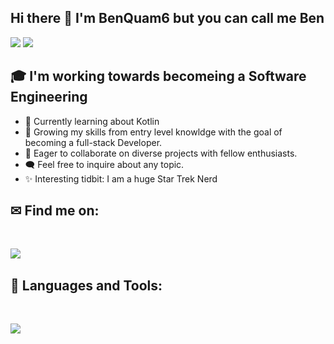 ## Hi there 👋 I'm BenQuam6 but you can call me Ben  
<div>
<img src="https://visitor-badge.laobi.icu/badge?page_id=BenQuam6.BenQuam6"/> <span><img src="https://img.shields.io/github/followers/BenQuam6?label=Followers&logo=Github"/></span>
</div>

## 🎓 I'm working towards becomeing a Software Engineering
- 🚀 Currently learning about Kotlin
- 🌿 Growing my skills from entry level knowldge with the goal of becoming a full-stack Developer.
- 🤝 Eager to collaborate on diverse projects with fellow enthusiasts.
- 🗨️ Feel free to inquire about any topic.
- ✨ Interesting tidbit: I am a huge Star Trek Nerd

## ✉ Find me on:
<br />
<p align="left">
<!--  <a href="https://www.linkedin.com/in/lucas-m-larson/" target="_blank" rel="noopener noreferrer"> 
  <img src='https://img.shields.io/badge/LinkedIn-0077B5?style=for-the-badge&logo=linkedin&logoColor=white' align='left' />
 </a> -->
 <a href="mailto:Bendquam@gmail.com"> 
  <img src='https://img.shields.io/badge/Gmail-D14836?style=for-the-badge&logo=gmail&logoColor=white' align='left' />
 </a>
</p>
<br />

## 🧰 Languages and Tools:
<br />
<p align="left">
  <a href="https://skillicons.dev">
    <img src="https://skillicons.dev/icons?i=kotlin,androidstudio,git,github" />
  </a>
</p>

<!--
<h3>🏆 My Github Stats:</h3>

<div>
<a href="https://github-readme-stats.vercel.app/api?username=LukeLarson2&theme=tokyonight">
  <img  align="left" src="https://github-readme-stats.vercel.app/api?username=LukeLarson2&count_private=true&show_icons=true&theme=tokyonight" />
</a>
<a href="https://github-readme-stats.vercel.app/api/top-langs/?username=LukeLarson2&hide=php&theme=tokyonight">
  <img align="left" src="https://github-readme-stats.vercel.app/api/top-langs/?username=LukeLarson2&hide=php&theme=tokyonight" />
</a>
</div>
-->




<!--
**LukeLarson2/LukeLarson2** is a ✨ _special_ ✨ repository because its `README.md` (this file) appears on your GitHub profile.

Here are some ideas to get you started:

- 🔭 I’m currently working on ...
- 🌱 I’m currently learning ...
- 👯 I’m looking to collaborate on ...
- 🤔 I’m looking for help with ...
- 💬 Ask me about ...
- 📫 How to reach me: ...
- 😄 Pronouns: ...
- ⚡ Fun fact: ...
-->
